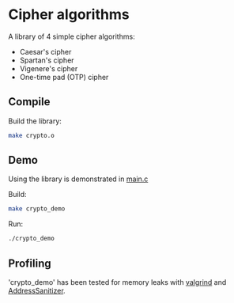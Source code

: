 # Cipher algorithms

A library of 4 simple cipher algorithms:

* Caesar's cipher
* Spartan's cipher
* Vigenere's cipher
* One-time pad (OTP) cipher

## Compile

Build the library:

```bash
make crypto.o
```

## Demo

Using the library is demonstrated in [main.c](src/main.c)

Build:

```bash
make crypto_demo
```

Run:

```bash
./crypto_demo
```

## Profiling

'crypto_demo' has been tested for memory leaks with [valgrind](https://valgrind.org/) and [AddressSanitizer](https://github.com/google/sanitizers/wiki/AddressSanitizer).
